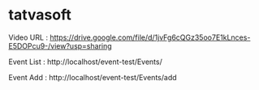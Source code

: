 # tatvasoft
Video URL : https://drive.google.com/file/d/1jvFg6cQGz35oo7E1kLnces-E5DOPcu9-/view?usp=sharing

Event List : http://localhost/event-test/Events/

Event Add : http://localhost/event-test/Events/add
